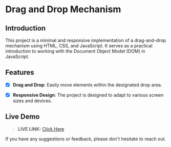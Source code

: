 # Drag and Drop Mechanism

## Introduction

This project is a minimal and responsive implementation of a drag-and-drop mechanism using HTML, CSS, and JavaScript. It serves as a practical introduction to working with the Document Object Model (DOM) in JavaScript.

## Features

* [x] **Drag and Drop**: Easily move elements within the designated drop area.

* [x] **Responsive Design**: The project is designed to adapt to various screen sizes and devices.

## Live Demo

> __LIVE LINK:__ [Click Here](https://yuvrajshrirame.github.io/javascript-projects/02-drag-and-drop/index.html "Open Password Generator Project")

If you have any suggestions or feedback, please don't hesitate to reach out.